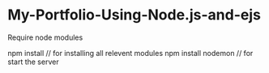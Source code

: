 # My-Portfolio-Using-Node.js-and-ejs

Require node modules

npm install // for installing all relevent modules
npm install nodemon // for start the server
